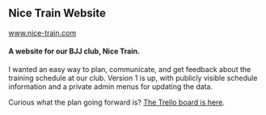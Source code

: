 ## Nice Train Website

www.nice-train.com

#### A website for our BJJ club, Nice Train.  

I wanted an easy way to plan, communicate, and get feedback about the training schedule at our club.
Version 1 is up, with publicly visible schedule information and a private admin menus for updating the data.

Curious what the plan going forward is?  [The Trello board is here](https://trello.com/b/WVydpImA/nice-train-website).
